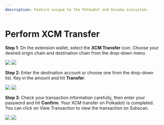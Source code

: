 ```yaml
---
description: Feature unique to the Polkadot and Kusama ecosystem.
---
```


# Perform XCM Transfer

**Step 1**: On the extension wallet, select the **XCM Transfer** icon. Choose your desired origin chain and destination chain from the drop-down menu.

![](<../.gitbook/assets/Screen Shot 2022-06-09 at 17.10.03.png>) ![](<../.gitbook/assets/Screen Shot 2022-06-09 at 17.11.31.png>)

**Step 2**: Enter the destination account or choose one from the drop-down list. Key in the amount and hit **Transfer**.

![](<../.gitbook/assets/Screen Shot 2022-06-09 at 17.15.33.png>) ![](<../.gitbook/assets/Screen Shot 2022-06-09 at 17.15.44.png>)

**Step 3**: Check your transaction information carefully, then enter your password and hit **Confirm**. Your XCM transfer on Polkadot/ is completed. You can click on View Transaction to view the transaction on Subscan.

![](<../.gitbook/assets/Screen Shot 2022-06-09 at 17.17.54.png>) ![](<../.gitbook/assets/Screen Shot 2022-06-09 at 17.19.11.png>)
